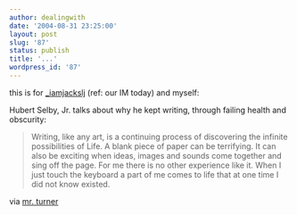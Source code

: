 ```yaml
---
author: dealingwith
date: '2004-08-31 23:25:00'
layout: post
slug: '87'
status: publish
title: '...'
wordpress_id: '87'
---
```


this is for [_iamjackslj][1] (ref: our IM today) and myself:

Hubert Selby, Jr. talks about why he kept writing, through failing health and
obscurity:

> Writing, like any art, is a continuing process of discovering the infinite
possibilities of Life. A blank piece of paper can be terrifying. It can also
be exciting when ideas, images and sounds come together and sing off the page.
For me there is no other experience like it. When I just touch the keyboard a
part of me comes to life that at one time I did not know existed.


via [mr. turner][2]

   [1]: http://www.livejournal.com/users/_iamjackslj

   [2]: http://brilliantcorners.org/2004/08/17/hubert-selby-jr-on-writing


